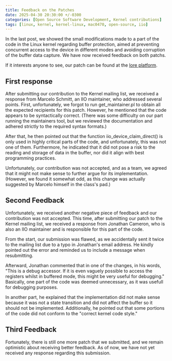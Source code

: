 ```yaml
---
title: Feedback on the Patches
date: 2025-04-30 20:30:00 +/-0300
categories: [Open Source Software Development, Kernel contributions]
tags: [linux, kernel, kernel-linux, mac0470, open-source, iio]
---
```


In the last post, we showed the small modifications made to a part of the code in the Linux kernel regarding buffer protection, aimed at preventing concurrent access to the device in different modes and avoiding corruption of the buffer data capture. We have now received feedback on both patchs.

If it interests anyone to see, our patch can be found at the [lore platform](https://lore.kernel.org/linux-iio/?q=fernandolimabusiness%40gmail.com). 


## First response

After submitting our contribution to the Kernel mailing list, we received a response from Marcelo Schmitt, an IIO maintainer, who addressed several points. First, unfortunately, we forgot to run get_maintainer.pl to obtain all the expected recipients for this patch. However, he mentioned that the code appears to be syntactically correct. (There was some difficulty on our part running the maintainers tool, but we reviewed the documentation and adhered strictly to the required syntax formats.) 

After that, he then pointed out that the function iio_device_claim_direct() is only used in highly critical parts of the code, and unfortunately, this was not one of them. Furthermore, he indicated that it did not pose a risk to the reading and storage of data in the buffer, nor did it align with best programming practices.

Unfortunately, our contribution was not accepted, and as a team, we agreed that it might not make sense to further argue for its implementation. (However, we found it somewhat odd, as this change was actually suggested by Marcelo himself in the class's pad.)

## Second Feedback

Unfortunately, we received another negative piece of feedback and our contribution was not accepted. This time, after submitting our patch to the Kernel mailing list, we received a response from Jonathan Cameron, who is also an IIO maintainer and is responsible for this part of the code. 

From the start, our submission was flawed, as we accidentally sent it twice to the mailing list due to a typo in Jonathan's email address. He kindly pointed out the error and reminded us to include a message when resubmitting.

Afterward, Jonathan commented that in one of the changes, in his words, "This is a debug accessor. If it is even vaguely possible to access the registers whilst in buffered mode, this might be very useful for debugging." Basically, one part of the code was deemed unnecessary, as it was usefull for debugging purposes. 

In another part, he explained that the implementation did not make sense because it was not a state transition and did not affect the buffer so it should not be implemented. Additionally, he pointed out that some portions of the code did not conform to the "correct kernel code style."

## Third Feedback

Fortunately, there is still one more patch that we submitted, and we remain optimistic about receiving better feedback. As of now, we have not yet received any response regarding this submission.

